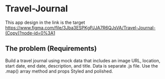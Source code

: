# Travel-Journal
This app design in the link is the target
https://www.figma.com/file/3Jba3ESPKgPJJA7R6QJsVA/Travel-Journal-(Copy)?node-id=0%3A1

## The problem (Requirements)
Build a travel journal using mock data that includes an image URL, location, start date, end date, description, and title.
Data is  separate .js file.
Use the .map() array method and props
Styled and polished.
